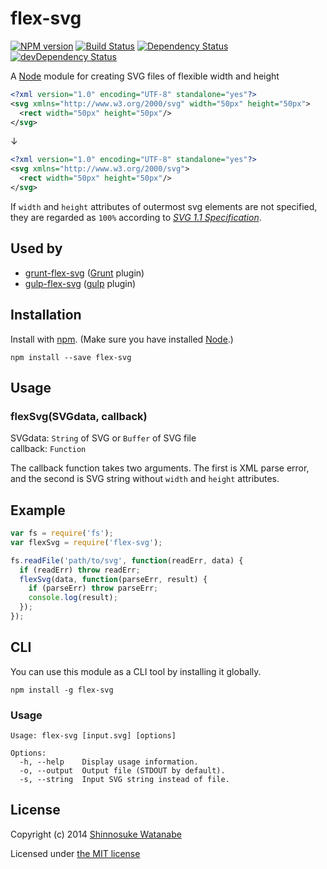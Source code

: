 # flex-svg

[![NPM version](https://badge.fury.io/js/flex-svg.svg)](http://badge.fury.io/js/flex-svg)
[![Build Status](https://travis-ci.org/shinnn/node-flex-svg.svg?branch=master)](https://travis-ci.org/shinnn/node-flex-svg)
[![Dependency Status](https://david-dm.org/shinnn/node-flex-svg.svg)](https://david-dm.org/shinnn/node-flex-svg)
[![devDependency Status](https://david-dm.org/shinnn/node-flex-svg/dev-status.svg)](https://david-dm.org/shinnn/node-flex-svg#info=devDependencies)

A [Node](http://nodejs.org/) module for creating SVG files of flexible width and height

```xml
<?xml version="1.0" encoding="UTF-8" standalone="yes"?>
<svg xmlns="http://www.w3.org/2000/svg" width="50px" height="50px">
  <rect width="50px" height="50px"/>
</svg>
```

↓

```xml
<?xml version="1.0" encoding="UTF-8" standalone="yes"?>
<svg xmlns="http://www.w3.org/2000/svg">
  <rect width="50px" height="50px"/>
</svg>
```

If `width` and `height` attributes of outermost svg elements are not specified, they are regarded as `100%` according to [*SVG 1.1 Specification*](http://www.w3.org/TR/SVG11/struct.html#SVGElementWidthAttribute).

## Used by

* [grunt-flex-svg](https://github.com/shinnn/grunt-flex-svg) ([Grunt](http://gruntjs.com/) plugin)
* [gulp-flex-svg](https://github.com/shinnn/gulp-flex-svg) ([gulp](http://gulpjs.com/) plugin)

## Installation

Install with [npm](https://www.npmjs.org/). (Make sure you have installed [Node](http://nodejs.org/).)

```
npm install --save flex-svg
```

## Usage

### flexSvg(SVGdata, callback)

SVGdata: `String` of SVG or `Buffer` of SVG file  
callback: `Function`

The callback function takes two arguments. The first is XML parse error, and the second is SVG string without `width` and `height` attributes.

## Example

```javascript
var fs = require('fs');
var flexSvg = require('flex-svg');

fs.readFile('path/to/svg', function(readErr, data) {
  if (readErr) throw readErr;
  flexSvg(data, function(parseErr, result) {
    if (parseErr) throw parseErr;
    console.log(result);
  });
});
```

## CLI

You can use this module as a CLI tool by installing it globally.

```
npm install -g flex-svg
```

### Usage

```
Usage: flex-svg [input.svg] [options]

Options:
  -h, --help    Display usage information.       
  -o, --output  Output file (STDOUT by default). 
  -s, --string  Input SVG string instead of file.
```

## License

Copyright (c) 2014 [Shinnosuke Watanabe](https://github.com/shinnn)

Licensed under [the MIT license](./LICENSE)